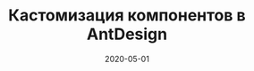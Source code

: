 ---
title: Кастомизация компонентов в AntDesign
slug: onime
date: 2020-05-01
postImage: images/tyan.png
description: hi, i am seo description
---